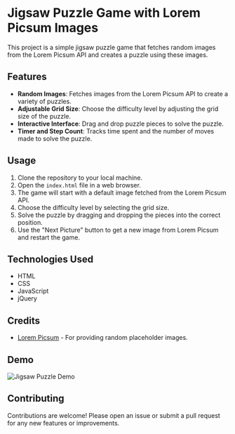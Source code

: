 # Jigsaw Puzzle Game with Lorem Picsum Images

This project is a simple jigsaw puzzle game that fetches random images from the Lorem Picsum API and creates a puzzle using these images.

## Features

- **Random Images**: Fetches images from the Lorem Picsum API to create a variety of puzzles.
- **Adjustable Grid Size**: Choose the difficulty level by adjusting the grid size of the puzzle.
- **Interactive Interface**: Drag and drop puzzle pieces to solve the puzzle.
- **Timer and Step Count**: Tracks time spent and the number of moves made to solve the puzzle.

## Usage

1. Clone the repository to your local machine.
2. Open the `index.html` file in a web browser.
3. The game will start with a default image fetched from the Lorem Picsum API.
4. Choose the difficulty level by selecting the grid size.
5. Solve the puzzle by dragging and dropping the pieces into the correct position.
6. Use the "Next Picture" button to get a new image from Lorem Picsum and restart the game.

## Technologies Used

- HTML
- CSS
- JavaScript
- jQuery

## Credits

- [Lorem Picsum](https://picsum.photos/) - For providing random placeholder images.

## Demo

![Jigsaw Puzzle Demo](https://niraj-node.github.io/Jigsaw-Puzzle)

## Contributing

Contributions are welcome! Please open an issue or submit a pull request for any new features or improvements.
